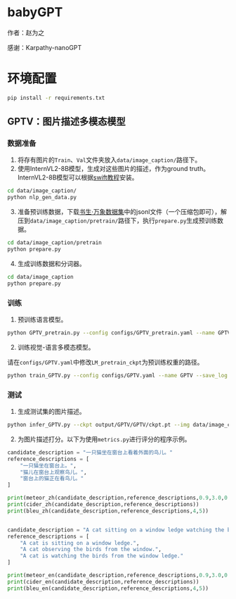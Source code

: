 # babyGPT

作者：赵为之

感谢：Karpathy-nanoGPT

# 环境配置

```bash
pip install -r requirements.txt
```

## GPTV：图片描述多模态模型

### 数据准备

1. 将存有图片的`Train`、`Val`文件夹放入`data/image_caption/`路径下。
2. 使用InternVL2-8B模型，生成对这些图片的描述，作为ground truth。InternVL2-8B模型可以根据[swift教程](https://swift.readthedocs.io/zh-cn/latest/Multi-Modal/internvl%E6%9C%80%E4%BD%B3%E5%AE%9E%E8%B7%B5.html)安装。
```bash
cd data/image_caption/
python nlp_gen_data.py
```
3. 准备预训练数据，下载[书生·万象数据集](https://opendatalab.com/OpenDataLab/WanJuan1_dot_0)中的jsonl文件（一个压缩包即可），解压到`data/image_caption/pretrain/`路径下，执行`prepare.py`生成预训练数据。
```bash
cd data/image_caption/pretrain
python prepare.py
```
4. 生成训练数据和分词器。
```bash
cd data/image_caption
python prepare.py
```

### 训练

1. 预训练语言模型。
```bash
python GPTV_pretrain.py --config configs/GPTV_pretrain.yaml --name GPTV_pretrain --save_log
```

2. 训练视觉-语言多模态模型。

请在`configs/GPTV.yaml`中修改`LM_pretrain_ckpt`为预训练权重的路径。
```bash
python train_GPTV.py --config configs/GPTV.yaml --name GPTV --save_log
```

### 测试

1. 生成测试集的图片描述。
```bash
python infer_GPTV.py --ckpt output/GPTV/GPTV/ckpt.pt --img data/image_caption/Val
```

2. 为图片描述打分。以下为使用`metrics.py`进行评分的程序示例。
```python
candidate_description = "一只猫坐在窗台上看着外面的鸟儿。"
reference_descriptions = [
    "一只猫坐在窗台上。",
    "猫儿在窗台上观察鸟儿。",
    "窗台上的猫正在看鸟儿。"
]

print(meteor_zh(candidate_description,reference_descriptions,0.9,3.0,0.5))
print(cider_zh(candidate_description,reference_descriptions))
print(bleu_zh(candidate_description,reference_descriptions,4,5))


candidate_description = "A cat sitting on a window ledge watching the birds."
reference_descriptions = [
    "A cat is sitting on a window ledge.",
    "A cat observing the birds from the window.",
    "A cat is watching the birds from the window ledge."
]

print(meteor_en(candidate_description,reference_descriptions,0.9,3.0,0.5))
print(cider_en(candidate_description,reference_descriptions))
print(bleu_en(candidate_description,reference_descriptions,4,5))
```